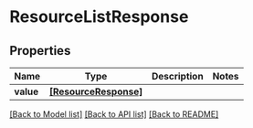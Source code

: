 # ResourceListResponse


## Properties
Name | Type | Description | Notes
------------ | ------------- | ------------- | -------------
**value** | [**[ResourceResponse]**](ResourceResponse.md) |  | 

[[Back to Model list]](../README.md#documentation-for-models) [[Back to API list]](../README.md#documentation-for-api-endpoints) [[Back to README]](../README.md)


